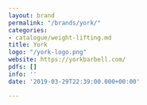 ```yaml
---
layout: brand
permalink: "/brands/york/"
categories:
- catalogue/weight-lifting.md
title: York
logo: "/york-logo.png"
website: https://yorkbarbell.com/
pdfs: []
info: ''
date: '2019-03-29T22:39:00.000+00:00'

---
```

